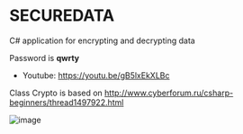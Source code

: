 # SECUREDATA
 C# application for encrypting and decrypting data

 Password is **qwrty**

 - Youtube: https://youtu.be/gB5lxEkXLBc

 Class Crypto is based on http://www.cyberforum.ru/csharp-beginners/thread1497922.html

![image](https://github.com/tltrus/SECUREDATA/assets/77125487/36175be9-be0a-4e86-a2c9-f49754b425f3)
